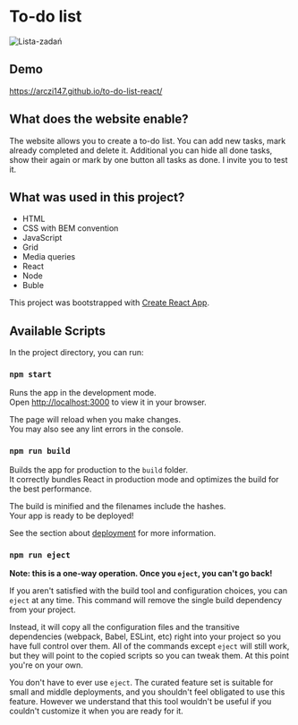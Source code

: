 # To-do list

![Lista-zadań](https://github.com/arczi147/To-do-list/assets/128419757/7bb391a8-b7c9-47ac-a129-a6ffb3a3697e)

## Demo

https://arczi147.github.io/to-do-list-react/

## What does the website enable?

The website allows you to create a to-do list. You can add new tasks, mark already completed and delete it. Additional you can hide all done tasks, show their again or mark by one button all tasks as done. I invite you to test it.

## What was used in this project?

- HTML
- CSS with BEM convention
- JavaScript
- Grid
- Media queries
- React
- Node
- Buble

This project was bootstrapped with [Create React App](https://github.com/facebook/create-react-app).

## Available Scripts

In the project directory, you can run:

### `npm start`

Runs the app in the development mode.\
Open [http://localhost:3000](http://localhost:3000) to view it in your browser.

The page will reload when you make changes.\
You may also see any lint errors in the console.

### `npm run build`

Builds the app for production to the `build` folder.\
It correctly bundles React in production mode and optimizes the build for the best performance.

The build is minified and the filenames include the hashes.\
Your app is ready to be deployed!

See the section about [deployment](https://facebook.github.io/create-react-app/docs/deployment) for more information.

### `npm run eject`

**Note: this is a one-way operation. Once you `eject`, you can't go back!**

If you aren't satisfied with the build tool and configuration choices, you can `eject` at any time. This command will remove the single build dependency from your project.

Instead, it will copy all the configuration files and the transitive dependencies (webpack, Babel, ESLint, etc) right into your project so you have full control over them. All of the commands except `eject` will still work, but they will point to the copied scripts so you can tweak them. At this point you're on your own.

You don't have to ever use `eject`. The curated feature set is suitable for small and middle deployments, and you shouldn't feel obligated to use this feature. However we understand that this tool wouldn't be useful if you couldn't customize it when you are ready for it.
